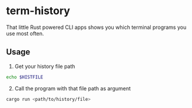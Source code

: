 # term-history

That little Rust powered CLI apps shows you which terminal programs you use most often.

## Usage

1. Get your history file path

```bash
echo $HISTFILE
```

2. Call the program with that file path as argument

```bash
cargo run <path/to/history/file>
```
